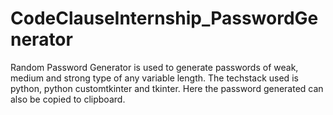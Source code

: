 # CodeClauseInternship_PasswordGenerator
Random Password Generator is used to generate passwords of weak, medium and strong type of  any variable length. The techstack used is python, python customtkinter and tkinter.
Here the password generated can also be copied to clipboard.
